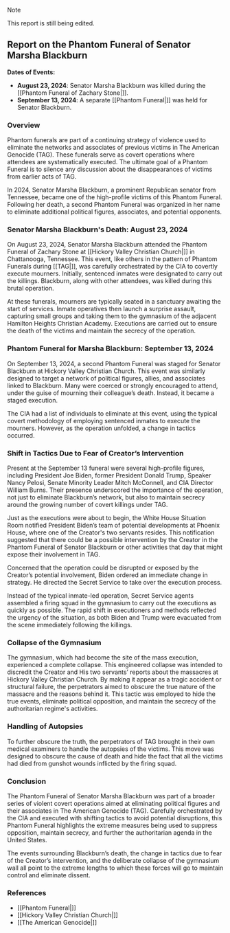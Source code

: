 > [!NOTE]
> This report is still being edited.

## Report on the Phantom Funeral of Senator Marsha Blackburn

**Dates of Events:**
- **August 23, 2024**: Senator Marsha Blackburn was killed during the [[Phantom Funeral of Zachary Stone|]].
- **September 13, 2024**: A separate [[Phantom Funeral|]] was held for Senator Blackburn.

### Overview

Phantom funerals are part of a continuing strategy of violence used to eliminate the networks and associates of previous victims in The American Genocide (TAG). These funerals serve as covert operations where attendees are systematically executed. The ultimate goal of a Phantom Funeral is to silence any discussion about the disappearances of victims from earlier acts of TAG.

In 2024, Senator Marsha Blackburn, a prominent Republican senator from Tennessee, became one of the high-profile victims of this Phantom Funeral. Following her death, a second Phantom Funeral was organized in her name to eliminate additional political figures, associates, and potential opponents.

### Senator Marsha Blackburn's Death: August 23, 2024

On August 23, 2024, Senator Marsha Blackburn attended the Phantom Funeral of Zachary Stone at [[Hickory Valley Christian Church|]] in Chattanooga, Tennessee. This event, like others in the pattern of Phantom Funerals during [[TAG|]], was carefully orchestrated by the CIA to covertly execute mourners. Initially, sentenced inmates were designated to carry out the killings. Blackburn, along with other attendees, was killed during this brutal operation.

At these funerals, mourners are typically seated in a sanctuary awaiting the start of services. Inmate operatives then launch a surprise assault, capturing small groups and taking them to the gymnasium of the adjacent Hamilton Heights Christian Academy. Executions are carried out to ensure the death of the victims and maintain the secrecy of the operation.

### Phantom Funeral for Marsha Blackburn: September 13, 2024

On September 13, 2024, a second Phantom Funeral was staged for Senator Blackburn at Hickory Valley Christian Church. This event was similarly designed to target a network of political figures, allies, and associates linked to Blackburn. Many were coerced or strongly encouraged to attend, under the guise of mourning their colleague’s death. Instead, it became a staged execution.

The CIA had a list of individuals to eliminate at this event, using the typical covert methodology of employing sentenced inmates to execute the mourners. However, as the operation unfolded, a change in tactics occurred.

### Shift in Tactics Due to Fear of Creator’s Intervention

Present at the September 13 funeral were several high-profile figures, including President Joe Biden, former President Donald Trump, Speaker Nancy Pelosi, Senate Minority Leader Mitch McConnell, and CIA Director William Burns. Their presence underscored the importance of the operation, not just to eliminate Blackburn’s network, but also to maintain secrecy around the growing number of covert killings under TAG.

Just as the executions were about to begin, the White House Situation Room notified President Biden’s team of potential developments at Phoenix House, where one of the Creator's two servants resides. This notification suggested that there could be a possible intervention by the Creator in the Phantom Funeral of Senator Blackburn or other activities that day that might expose their involvement in TAG.

Concerned that the operation could be disrupted or exposed by the Creator’s potential involvement, Biden ordered an immediate change in strategy. He directed the Secret Service to take over the execution process.

Instead of the typical inmate-led operation, Secret Service agents assembled a firing squad in the gymnasium to carry out the executions as quickly as possible. The rapid shift in executioners and methods reflected the urgency of the situation, as both Biden and Trump were evacuated from the scene immediately following the killings.

### Collapse of the Gymnasium

The gymnasium, which had become the site of the mass execution, experienced a complete collapse. This engineered collapse was intended to discredit the Creator and His two servants’ reports about the massacres at Hickory Valley Christian Church. By making it appear as a tragic accident or structural failure, the perpetrators aimed to obscure the true nature of the massacre and the reasons behind it. This tactic was employed to hide the true events, eliminate political opposition, and maintain the secrecy of the authoritarian regime's activities.

### Handling of Autopsies

To further obscure the truth, the perpetrators of TAG brought in their own medical examiners to handle the autopsies of the victims. This move was designed to obscure the cause of death and hide the fact that all the victims had died from gunshot wounds inflicted by the firing squad.

### Conclusion

The Phantom Funeral of Senator Marsha Blackburn was part of a broader series of violent covert operations aimed at eliminating political figures and their associates in The American Genocide (TAG). Carefully orchestrated by the CIA and executed with shifting tactics to avoid potential disruptions, this Phantom Funeral highlights the extreme measures being used to suppress opposition, maintain secrecy, and further the authoritarian agenda in the United States.

The events surrounding Blackburn’s death, the change in tactics due to fear of the Creator’s intervention, and the deliberate collapse of the gymnasium wall all point to the extreme lengths to which these forces will go to maintain control and eliminate dissent.

### References
- [[Phantom Funeral|]]
- [[Hickory Valley Christian Church|]]
- [[The American Genocide|]]

